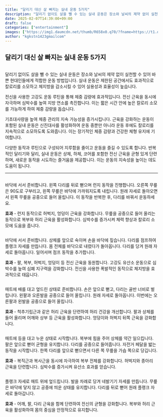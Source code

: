 ```yaml
---
title: "달리기 대신 살 빠지는 실내 운동 5가지"
description: "달리기 없이도 살을 뺄 수 있는 실내 운동은 장소와 날씨의 제약 없이 실천할 수 있어 바쁜 현대인들에게 적합한 운동 방법입니다. 실내 운동은 제한된 공간에서도 효과적으로 칼로리를 소모하고 체지방을 감소시킬 수 있어 실용성과 효율성이 높습니다."
date: 2025-02-07T14:39:00+09:00
draft: false
categories: ["entertainment"]
images: ["https://img1.daumcdn.net/thumb/R658x0.q70/?fname=https://t1.daumcdn.net/news/202502/09/tenbody/20250209073024055jrhn.jpg", "https://t1.daumcdn.net/news/202502/09/tenbody/20250209073024336ktgf.gif", "https://t1.daumcdn.net/news/202502/09/tenbody/20250209073024695trtj.gif", "https://t1.daumcdn.net/news/202502/09/tenbody/20250209073025079ijrh.gif", "https://t1.daumcdn.net/news/202502/09/tenbody/20250209073025371qerr.gif"]
author: "kgkstn1423gmailcom"
---
```


<h2 >달리기 대신 살 빠지는 실내 운동 5가지</h2> <figure ><img src="https://img1.daumcdn.net/thumb/R658x0.q70/?fname=https://t1.daumcdn.net/news/202502/09/tenbody/20250209073024055jrhn.jpg" alt=""/></figure> <p>달리기 없이도 살을 뺄 수 있는 실내 운동은 장소와 날씨의 제약 없이 실천할 수 있어 바쁜 현대인들에게 적합한 운동 방법입니다. 실내 운동은 제한된 공간에서도 효과적으로 칼로리를 소모하고 체지방을 감소시킬 수 있어 실용성과 효율성이 높습니다.</p> <p>전신을 사용한 고강도 운동 루틴을 통해 체중 감량에 효과적입니다. 전신 근육을 동시에 자극하며 심박수를 높여 지방 연소를 촉진합니다. 이는 짧은 시간 안에 높은 칼로리 소모를 가능하게 하여 체중 감량을 돕습니다.</p> <p>기초대사량을 높여 체중 관리의 지속 가능성을 증가시킵니다. 근육을 강화하는 운동이 포함된 실내 운동은 신진대사를 활성화하여 운동 중뿐만 아니라 운동 후에도 칼로리를 지속적으로 소모하도록 도와줍니다. 이는 장기적인 체중 감량과 건강한 체형 유지에 기여합니다.</p> <p>다양한 동작과 루틴으로 구성되어 지루함을 줄이고 운동을 즐길 수 있도록 합니다. 반복적인 달리기와 달리, 실내 운동은 상체, 하체, 코어를 포함한 전신 근육을 균형 있게 단련하며, 새로운 동작을 시도하는 즐거움을 제공합니다. 이는 운동의 지속성을 높이는 데도 도움이 됩니다.</p> <hr /> <figure ><img src="https://t1.daumcdn.net/news/202502/09/tenbody/20250209073024336ktgf.gif" alt=""/></figure> <p>바닥에 서서 준비합니다. 왼쪽 다리를 뒤로 뻗으며 런지 동작을 진행합니다. 오른쪽 무릎은 90도로 구부리고, 왼쪽 무릎은 바닥에 가까워지도록 내립니다. 원래 자세로 돌아오면서 왼쪽 무릎을 공중으로 들어 올립니다. 이 동작을 반복한 후, 다리를 바꿔서 운동하세요.</p> <p><strong>효과</strong> - 런지 동작으로 허벅지, 엉덩이 근육을 강화합니다. 무릎을 공중으로 들어 올리는 동작으로 복부와 허리 근육을 활성화합니다. 심박수를 증가시켜 체력 향상과 칼로리 소모에 도움을 줍니다.</p> <figure ><img src="https://t1.daumcdn.net/news/202502/09/tenbody/20250209073024695trtj.gif" alt=""/></figure> <p>바닥에 서서 준비합니다. 상체를 앞으로 숙이며 손을 바닥에 짚습니다. 다리를 점프하여 플랭크 자세를 만듭니다. 몸 전체를 바닥으로 내렸다가 돌아옵니다. 다리를 당겨 원래 자세로 돌아옵니다. 일어서며 점프 동작을 추가합니다.</p> <p><strong>효과</strong> - 팔, 복부, 허벅지, 엉덩이 등 전신 근육을 동원합니다. 고강도 유산소 운동으로 심박수를 높여 심폐 지구력을 강화합니다. 전신을 사용한 폭발적인 동작으로 체지방을 효과적으로 태웁니다.</p> <figure ><img src="https://t1.daumcdn.net/news/202502/09/tenbody/20250209073025079ijrh.gif" alt=""/></figure> <p>매트에 배를 대고 엎드린 상태로 준비합니다. 손은 앞으로 뻗고, 다리는 골반 너비로 벌립니다. 왼팔과 오른발을 공중으로 들어 올립니다. 원래 자세로 돌아옵니다. 이번에는 오른팔과 왼발을 공중으로 들어 올립니다.</p> <p><strong>효과</strong> - 척추기립근과 같은 허리 근육을 단련하여 허리 건강을 개선합니다. 팔과 상체를 들어 올리며 어깨와 상부 등 근육을 활성화합니다. 엉덩이와 허벅지 뒤쪽 근육을 강화합니다.</p> <figure ><img src="https://t1.daumcdn.net/news/202502/09/tenbody/20250209073025371qerr.gif" alt=""/></figure> <p>매트에 등을 대고 누운 상태로 시작합니다. 복부에 힘을 주어 상체를 약간 일으킵니다. 팔은 앞으로 뻗어 균형을 유지합니다. 다리를 공중으로 들어줍니다. 자전거 페달을 밟는 동작을 시작합니다. 한쪽 다리를 앞으로 뻗으면서 다른 쪽 무릎을 가슴 쪽으로 당깁니다.</p> <p><strong>효과</strong> - 복직근과 복사근을 동시에 자극하여 복부 전체를 강화합니다. 허벅지와 종아리 근육을 단련합니다. 심박수를 증가시켜 유산소 효과를 얻습니다.</p> <figure ><img src="https://t1.daumcdn.net/news/202502/09/tenbody/20250209073025627zndl.gif" alt=""/></figure> <p>플랭크 자세로 매트 위에 엎드립니다. 발을 차례로 당겨 네발기기 자세를 만듭니다. 무릎은 바닥에 닿지 않고 공중에 띄운 상태를 유지합니다. 다리를 뒤로 뻗어 원래 플랭크 자세로 돌아갑니다.</p> <p><strong>효과</strong> - 어깨, 팔, 다리 근육을 함께 단련하여 전신의 균형을 강화합니다. 복부와 허리 근육을 활성화하여 몸의 중심을 안정적으로 유지합니다.</p>